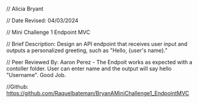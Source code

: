// Alicia Bryant

// Date Revised: 04/03/2024

// Mini Challenge 1 Endpoint MVC

// Brief Description: Design an API endpoint that receives user input and outputs a personalized greeting, such as "Hello, {user's name}." 
 
// Peer Reviewed By:  Aaron Perez - The Endpoit works as expected with a contoller folder. User can enter name and the output will say hello "Username". Good Job.

//Github: https://github.com/Raquelbateman/BryanAMiniChallenge1_EndpointMVC
